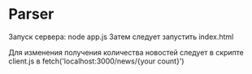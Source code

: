 # Parser

Запуск сервера: node app.js
Затем следует запустить index.html

Для изменения получения количества новостей следует в скрипте client.js в fetch('localhost:3000/news/{your count}')

